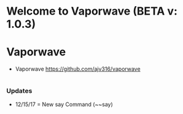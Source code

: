 # Welcome to Vaporwave (BETA v: 1.0.3)

#

# Vaporwave

- Vaporwave
https://github.com/ajv316/vaporwave

#

### Updates
- 12/15/17 = New say Command (~~say)
